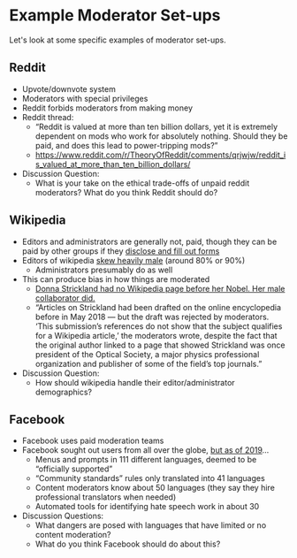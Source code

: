 # Example Moderator Set-ups

Let's look at some specific examples of moderator set-ups.

## Reddit
- Upvote/downvote system
- Moderators with special privileges
- Reddit forbids moderators from making money
- Reddit thread:
  - “Reddit is valued at more than ten billion dollars, yet it is extremely dependent on mods who work for absolutely nothing. Should they be paid, and does this lead to power-tripping mods?”
  - https://www.reddit.com/r/TheoryOfReddit/comments/qrjwjw/reddit_is_valued_at_more_than_ten_billion_dollars/
- Discussion Question:
  - What is your take on the ethical trade-offs of unpaid reddit moderators? What do you think Reddit should do?

## Wikipedia
- Editors and administrators are generally not, paid, though they can be paid by other groups if they [disclose and fill out forms](https://en.wikipedia.org/wiki/Wikipedia:Paid-contribution_disclosure)
- Editors of wikipedia [skew heavily male](https://en.wikipedia.org/wiki/Wikipedia:Wikipedians) (around 80% or 90%)
  - Administrators presumably do as well
- This can produce bias in how things are moderated
  - [Donna Strickland had no Wikipedia page before her Nobel. Her male collaborator did.](https://www.vox.com/science-and-health/2018/10/2/17929366/nobel-prize-physics-donna-strickland)
  - “Articles on Strickland had been drafted on the online encyclopedia before in May 2018 — but the draft was rejected by moderators. ‘This submission’s references do not show that the subject qualifies for a Wikipedia article,’ the moderators wrote, despite the fact that the original author linked to a page that showed Strickland was once president of the Optical Society, a major physics professional organization and publisher of some of the field’s top journals.”
- Discussion Question:
  - How should wikipedia handle their editor/administrator demographics?

## Facebook
- Facebook uses paid moderation teams
- Facebook sought out users from all over the globe, [but as of 2019](https://www.reuters.com/article/us-facebook-languages-insight/facebooks-flood-of-languages-leaves-it-struggling-to-monitor-content-idUSKCN1RZ0DW)…
  - Menus and prompts in 111 different languages, deemed to be “officially supported”
  - “Community standards” rules only translated into 41 languages
  - Content moderators know about 50 languages (they say they hire  professional translators when needed)
  - Automated tools for identifying hate speech work in about 30
- Discussion Questions:
  - What dangers are posed with languages that have limited or no content moderation?
  - What do you think Facebook should do about this?
